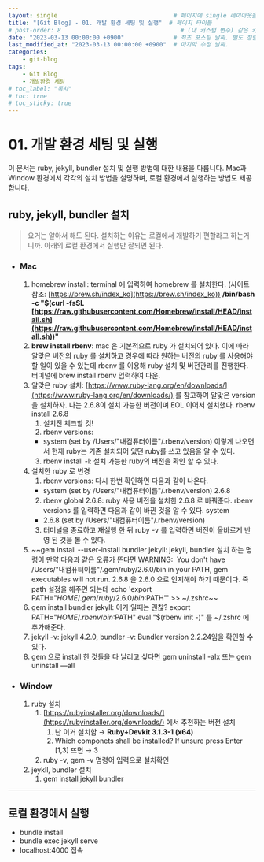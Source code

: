 ```yaml
---
layout: single                                 # 페이지에 single 레이아웃을 적용
title: "[Git Blog] - 01. 개발 환경 세팅 및 실행"  # 페이지 타이틀
# post-order: 8                                  # (내 커스텀 변수) 같은 카테고리 내 정렬 순서
date: "2023-03-13 00:00:00 +0900"              # 최초 포스팅 날짜. 별도 정렬 순서가 없으면 이 값으로 정렬됨. 파일명에 기록되어있다면 생략 가능.
last_modified_at: "2023-03-13 00:00:00 +0900"  # 마지막 수정 날짜.
categories:
    - git-blog
tags:
    - Git Blog
    - 개발환경 세팅
# toc_label: "목차"
# toc: true
# toc_sticky: true
---
```

# 01. 개발 환경 세팅 및 실행

이 문서는 ruby, jekyll, bundler 설치 및 실행 방법에 대한 내용을 다룹니다. Mac과 Window 환경에서 각각의 설치 방법을 설명하며, 로컬 환경에서 실행하는 방법도 제공합니다.

## ruby, jekyll, bundler 설치

> 요거는 알아서 해도 된다.
설치하는 이유는 로컬에서 개발하기 편할라고 하는거니까.
아래의 로컬 환경에서 실행만 잘되면 된다.

- ### Mac
    1. homebrew install: terminal 에 입력하여 homebrew 를 설치한다.
    (사이트 참조: [https://brew.sh/index_ko](https://brew.sh/index_ko))
    **/bin/bash -c "$(curl -fsSL [https://raw.githubusercontent.com/Homebrew/install/HEAD/install.sh](https://raw.githubusercontent.com/Homebrew/install/HEAD/install.sh))"**
    2. **brew install rbenv**: mac 은 기본적으로 ruby 가 설치되어 있다. 이에 따라 알맞은 버전의 ruby 를 설치하고 경우에 따라 원하는 버전의 ruby 를 사용해야할 일이 있을 수 있는데 rbenv 를 이용해 ruby 설치 및 버전관리를 진행한다. 터미널에 brew install rbenv 입력하여 다운.
    3. 알맞은 ruby 설치: [https://www.ruby-lang.org/en/downloads/](https://www.ruby-lang.org/en/downloads/) 를 참고하여 알맞은 version을 설치하자. 나는 2.6.8이 설치 가능한 버전이며 EOL 이어서 설치했다. rbenv install 2.6.8
        1. 설치전 체크할 것!
        2. rbenv versions:
        * system (set by /Users/"내컴퓨터이름"/.rbenv/version) 이렇게 나오면서 현재 ruby는 기존 설치되어 있던 ruby를 쓰고 있음을 알 수 있다.
        3. rbenv install -l: 설치 가능한 ruby의 버전을 확인 할 수 있다.
    4. 설치한 ruby 로 변경
        1. rbenv versions: 다시 한번 확인하면 다음과 같이 나온다.
        * system (set by /Users/"내컴퓨터이름"/.rbenv/version)
           2.6.8
        2. rbenv global 2.6.8: ruby 사용 버전을 설치한 2.6.8 로 바꿔준다.
        rbenv versions 를 입력하면 다음과 같이 바뀐 것을 알 수 있다.
           system
        * 2.6.8 (set by /Users/"내컴퓨터이름"/.rbenv/version)
        3. 터미널을 종료하고 재실행 한 뒤 ruby -v 를 입력하면 버전이 올바르게 반영 된 것을 볼 수 있다.
    5. ~~gem install --user-install bundler jekyll: jekyll, bundler 설치 하는 명령어
    만약 다음과 같은 오류가 뜬다면
    WARNING:  You don't have /Users/"내컴퓨터이름"/.gem/ruby/2.6.0/bin in your PATH, gem executables will not run.
    2.6.8 을 2.6.0 으로 인지해야 하기 때문이다. 즉 path 설정을 해주면 되는데
    echo 'export PATH="$HOME/.gem/ruby/2.6.0/bin:$PATH"' >> ~/.zshrc~~
    6. gem install bundler jekyll: 이거 일때는 괜찮?
    export PATH="$HOME/.rbenv/bin:$PATH"
    eval "$(rbenv init -)"
    를 ~/.zshrc 에 추가해준다.
    7. jekyll -v: jekyll 4.2.0, bundler -v: Bundler version 2.2.24임을 확인할 수 있다.
    8. gem 으로 install 한 것들을 다 날리고 싶다면 gem uninstall -aIx 또는 gem uninstall —aIl
- ### Window
    1. ruby 설치
        1. [https://rubyinstaller.org/downloads/](https://rubyinstaller.org/downloads/) 에서 추천하는 버전 설치
            1. 난 이거 설치함 → **Ruby+Devkit 3.1.3-1 (x64)**
            2. Which componets shall be installed? If unsure press Enter [1,3] 뜨면 → 3
        2. ruby -v, gem -v 명령어 입력으로 설치확인
    2. jeykll, bundler 설치
        1. gem install jekyll bundler


---

## 로컬 환경에서 실행

- bundle install
- bundle exec jekyll serve
- localhost:4000 접속

